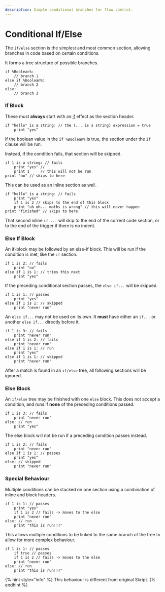 ```yaml
---
description: Simple conditional branches for flow control.
---
```


# Conditional If/Else

The `if/else` section is the simplest and most common section, allowing branches in code based on certain conditions.

It forms a tree structure of possible branches.

```clike
if %Boolean%:
    // branch 1
else if %Boolean%:
    // branch 2
else:
    // branch 3
```

### If Block

These must **always** start with an [if](../effects/if.md) effect as the section header.

```clike
if "hello" is a string: // the (... is a string) expression = true
    print "yes"
```

If the boolean value in the `if %Boolean%` is true, the section under the `if` clause will be run.

Instead, if the condition fails, that section will be skipped.

```clike
if 1 is a string: // fails
    print "yes" // 
    print 1     // this will not be run
print "no" // skips to here
```

This can be used as an inline section as well.

```clike
if "hello" is a string: // fails
    print "yes"
    if 1 is 2 // skips to the end of this block
    print "uh oh... maths is wrong" // this will never happen
print "finished" // skips to here
```

That second inline `if ...` will skip to the end of the current code section, or to the end of the trigger if there is no indent.

### Else If Block

An if-block may be followed by an else-if block. This will be run if the condition is met, like the `if` section.

```clike
if 1 is 2: // fails
    print "no"
else if 1 is 1: // tries this next
    print "yes"
```

If the preceding conditional section passes, the `else if...` will be skipped.

```clike
if 1 is 1: // passes
    print "yes"
else if 1 is 1: // skipped
    print "never run"
```

An `else if...` may not be used on its own. It **must** have either an `if...` or another `else if...` directly before it.

```clike
if 1 is 3: // fails
    print "never run"
else if 1 is 2: // fails
    print "never run"
else if 1 is 1: // run
    print "yes"
else if 1 is 1: // skipped
    print "never run"
```

After a match is found in an `if/else` tree, all following sections will be ignored.

### Else Block

An `if/else` tree may be finished with one `else` block. This does not accept a condition, and runs if **none** of the preceding conditions passed.

```clike
if 1 is 3: // fails
    print "never run"
else: // run
    print "yes"
```

The else block will not be run if a preceding condition passes instead.

```clike
if 1 is 2: // fails
    print "never run"
else if 1 is 1: // passes
    print "yes"
else: // skipped
    print "never run"
```

### Special Behaviour

Multiple conditions can be stacked on one section using a combination of inline and block headers.

```clike
if 1 is 1: // passes
    print "yes"
    if 1 is 2 // fails -> moves to the else
    print "never run"
else: // run
    print "this is run!!!"
```

This allows multiple conditions to be linked to the same branch of the tree to allow for more complex behaviour.

```clike
if 1 is 1: // passes
    if true // passes
    if 1 is 2 // fails -> moves to the else
    print "never run"
else: // run
    print "this is run!!!"
```

{% hint style="info" %}
This behaviour is different from original Skript.
{% endhint %}
